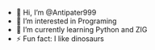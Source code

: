 - 👋 Hi, I’m @Antipater999
- 👀 I’m interested in Programing 
- 🌱 I’m currently learning Python and ZIG
- ⚡ Fun fact: I like dinosaurs 
